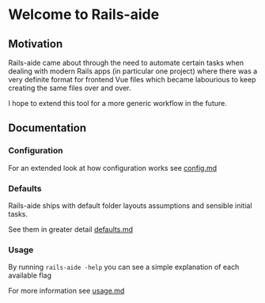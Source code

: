 # Welcome to Rails-aide

## Motivation

Rails-aide came about through the need to automate certain tasks when dealing with modern Rails apps (in particular one project) where there was a very definite format for frontend Vue files which became labourious to keep creating the same files over and over.

I hope to extend this tool for a more generic workflow in the future.

## Documentation

### Configuration

For an extended look at how configuration works see [config.md](config.md)

### Defaults

Rails-aide ships with default folder layouts assumptions and sensible initial tasks.

See them in greater detail [defaults.md](defaults.md)

### Usage

By running ```rails-aide -help``` you can see a simple explanation of each available flag

For more information see [usage.md](usage.md)